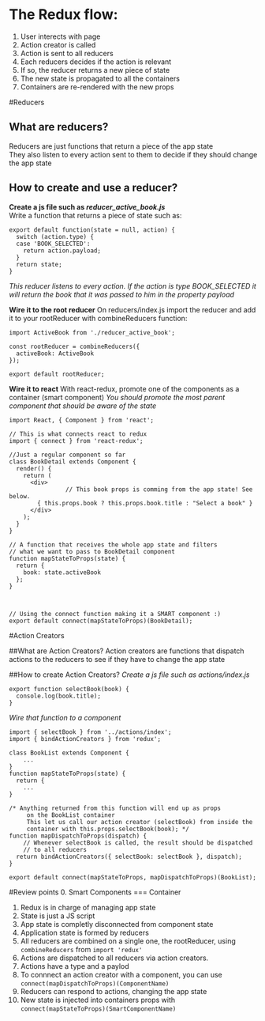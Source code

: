 # The Redux flow:
1. User interects with page
2. Action creator is called
3. Action is sent to all reducers
4. Each reducers decides if the action is relevant
5. If so, the reducer returns a new piece of state
6. The new state is propagated to all the containers
7. Containers are re-rendered with the new props

#Reducers

## What are reducers?
Reducers are just functions that return a piece of the app state  
They also listen to every action sent to them to decide if they should change the app state

## How to create and use a reducer?
__Create a js file such as *reducer_active_book.js*__  
Write a function that returns a piece of state such as:
```
export default function(state = null, action) {
  switch (action.type) {
  case 'BOOK_SELECTED':
    return action.payload;
  }
  return state;
}
```

*This reducer listens to every action. If the action is type BOOK_SELECTED it will return the book that it was passed to him in the property payload*  

**Wire it to the root reducer**
On reducers/index.js import the reducer and add it to your rootReducer with combineReducers function:
```import { combineReducers } from 'redux';
import ActiveBook from './reducer_active_book';

const rootReducer = combineReducers({
  activeBook: ActiveBook
});

export default rootReducer;
```

**Wire it to react**
With react-redux, promote one of the components as a container (smart component)
*You should promote the most parent component that should be aware of the state*

 ```
 import React, { Component } from 'react';

 // This is what connects react to redux
 import { connect } from 'react-redux';

//Just a regular component so far
 class BookDetail extends Component {
   render() {
     return (
       <div>
			 	 // This book props is comming from the app state! See below.
         { this.props.book ? this.props.book.title : "Select a book" }
       </div>
     );
   }
 }

 // A function that receives the whole app state and filters
 // what we want to pass to BookDetail component
 function mapStateToProps(state) {
   return {
     book: state.activeBook
   };
 }



// Using the connect function making it a SMART component :)
 export default connect(mapStateToProps)(BookDetail);
```
#Action Creators

##What are Action Creators?
Action creators are functions that dispatch actions to the reducers to see if they have to change the app state

##How to create Action Creators?
_Create a js file such as *actions/index.js*_
```
export function selectBook(book) {
  console.log(book.title);
}
```
_Wire that function to a component_
```
import { selectBook } from '../actions/index';
import { bindActionCreators } from 'redux';

class BookList extends Component {
	...
}
function mapStateToProps(state) {
  return {
	...
}

/* Anything returned from this function will end up as props
	 on the BookList container
	 This let us call our action creator (selectBook) from inside the
	 container with this.props.selectBook(book); */
function mapDispatchToProps(dispatch) {
	// Whenever selectBook is called, the result should be dispatched
	// to all reducers
  return bindActionCreators({ selectBook: selectBook }, dispatch);
}

export default connect(mapStateToProps, mapDispatchToProps)(BookList);  

```

#Review points
0. Smart Components === Container
1. Redux is in charge of managing app state
2. State is just a JS script
3. App state is completly disconnected from component state
4. Application state is formed by reducers
5. All reducers are combined on a single one, the rootReducer, using `combineReducers` from `import 'redux'`
6. Actions are dispatched to all reducers via action creators.
7. Actions have a type and a paylod
8. To connnect an action creator with a component, you can use ```connect(mapDispatchToProps)(ComponentName)```
9. Reducers can respond to actions, changing the app state  
10. New state is injected into containers props with ```connect(mapStateToProps)(SmartComponentName)```
